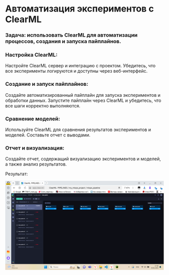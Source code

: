 # Автоматизация экспериментов с ClearML 

### Задача: использовать ClearML для автоматизации процессов, создания и запуска пайплайнов.

### Настройка ClearML:
Настройте ClearML сервер и интеграцию с проектом.
Убедитесь, что все эксперименты логируются и доступны через веб-интерфейс.

### Создание и запуск пайплайнов:
Создайте автоматизированный пайплайн для запуска экспериментов и обработки данных.
Запустите пайплайн через ClearML и убедитесь, что все шаги корректно выполняются.

### Сравнение моделей:
Используйте ClearML для сравнения результатов экспериментов и моделей.
Составьте отчет с выводами.

### Отчет и визуализация:
Создайте отчет, содержащий визуализацию экспериментов и моделей, а также анализ результатов.

Результат:

![pipeline.png](pipeline.png)